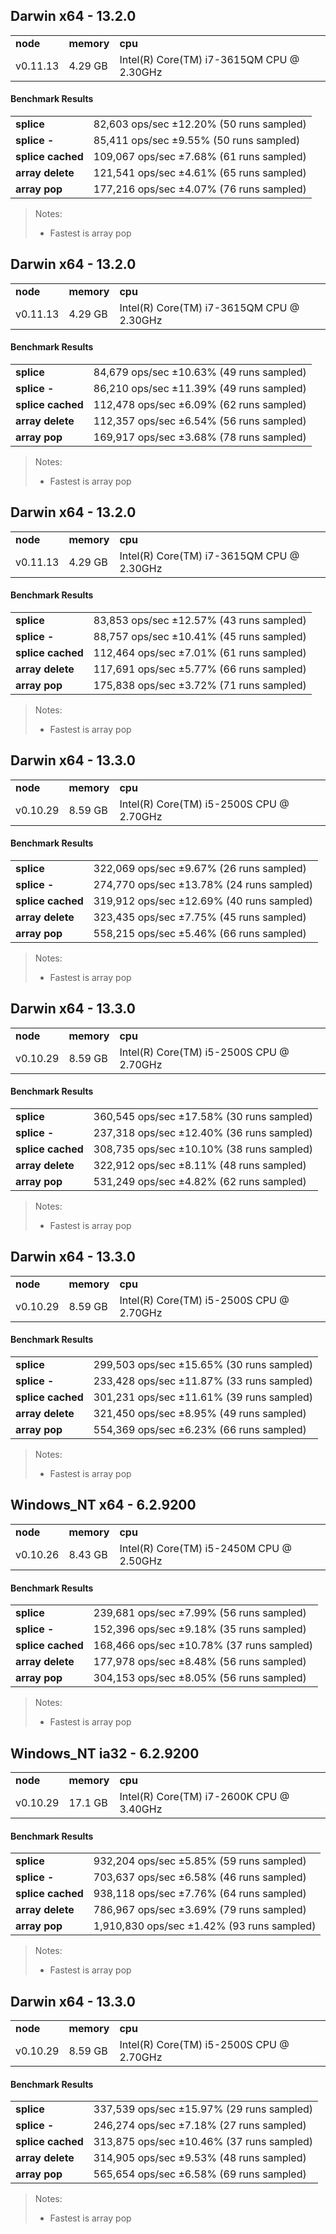 Darwin x64 - 13.2.0
-----

<table><tr><td><b>node</b></td><td><b>memory</b></td><td><b>cpu</b></td></tr><tr><td>v0.11.13</td><td>4.29 GB</td><td>Intel(R) Core(TM) i7-3615QM CPU @ 2.30GHz</td></tr></table>

#### Benchmark Results ####

<table><tr><td><b>splice</b></td><td>82,603 ops/sec ±12.20% (50 runs sampled)
</td></tr><tr><td><b>splice -</b></td><td>85,411 ops/sec ±9.55% (50 runs sampled)
</td></tr><tr><td><b>splice cached</b></td><td>109,067 ops/sec ±7.68% (61 runs sampled)
</td></tr><tr><td><b>array delete</b></td><td>121,541 ops/sec ±4.61% (65 runs sampled)
</td></tr><tr><td><b>array pop</b></td><td>177,216 ops/sec ±4.07% (76 runs sampled)
</td></tr></table>

> Notes:
> - Fastest is array pop


Darwin x64 - 13.2.0
-----

<table><tr><td><b>node</b></td><td><b>memory</b></td><td><b>cpu</b></td></tr><tr><td>v0.11.13</td><td>4.29 GB</td><td>Intel(R) Core(TM) i7-3615QM CPU @ 2.30GHz</td></tr></table>

#### Benchmark Results ####

<table><tr><td><b>splice</b></td><td>84,679 ops/sec ±10.63% (49 runs sampled)
</td></tr><tr><td><b>splice -</b></td><td>86,210 ops/sec ±11.39% (49 runs sampled)
</td></tr><tr><td><b>splice cached</b></td><td>112,478 ops/sec ±6.09% (62 runs sampled)
</td></tr><tr><td><b>array delete</b></td><td>112,357 ops/sec ±6.54% (56 runs sampled)
</td></tr><tr><td><b>array pop</b></td><td>169,917 ops/sec ±3.68% (78 runs sampled)
</td></tr></table>

> Notes:
> - Fastest is array pop


Darwin x64 - 13.2.0
-----

<table><tr><td><b>node</b></td><td><b>memory</b></td><td><b>cpu</b></td></tr><tr><td>v0.11.13</td><td>4.29 GB</td><td>Intel(R) Core(TM) i7-3615QM CPU @ 2.30GHz</td></tr></table>

#### Benchmark Results ####

<table><tr><td><b>splice</b></td><td>83,853 ops/sec ±12.57% (43 runs sampled)
</td></tr><tr><td><b>splice -</b></td><td>88,757 ops/sec ±10.41% (45 runs sampled)
</td></tr><tr><td><b>splice cached</b></td><td>112,464 ops/sec ±7.01% (61 runs sampled)
</td></tr><tr><td><b>array delete</b></td><td>117,691 ops/sec ±5.77% (66 runs sampled)
</td></tr><tr><td><b>array pop</b></td><td>175,838 ops/sec ±3.72% (71 runs sampled)
</td></tr></table>

> Notes:
> - Fastest is array pop


Darwin x64 - 13.3.0
-----

<table><tr><td><b>node</b></td><td><b>memory</b></td><td><b>cpu</b></td></tr><tr><td>v0.10.29</td><td>8.59 GB</td><td>Intel(R) Core(TM) i5-2500S CPU @ 2.70GHz</td></tr></table>

#### Benchmark Results ####

<table><tr><td><b>splice</b></td><td>322,069 ops/sec ±9.67% (26 runs sampled)
</td></tr><tr><td><b>splice -</b></td><td>274,770 ops/sec ±13.78% (24 runs sampled)
</td></tr><tr><td><b>splice cached</b></td><td>319,912 ops/sec ±12.69% (40 runs sampled)
</td></tr><tr><td><b>array delete</b></td><td>323,435 ops/sec ±7.75% (45 runs sampled)
</td></tr><tr><td><b>array pop</b></td><td>558,215 ops/sec ±5.46% (66 runs sampled)
</td></tr></table>

> Notes:
> - Fastest is array pop


Darwin x64 - 13.3.0
-----

<table><tr><td><b>node</b></td><td><b>memory</b></td><td><b>cpu</b></td></tr><tr><td>v0.10.29</td><td>8.59 GB</td><td>Intel(R) Core(TM) i5-2500S CPU @ 2.70GHz</td></tr></table>

#### Benchmark Results ####

<table><tr><td><b>splice</b></td><td>360,545 ops/sec ±17.58% (30 runs sampled)
</td></tr><tr><td><b>splice -</b></td><td>237,318 ops/sec ±12.40% (36 runs sampled)
</td></tr><tr><td><b>splice cached</b></td><td>308,735 ops/sec ±10.10% (38 runs sampled)
</td></tr><tr><td><b>array delete</b></td><td>322,912 ops/sec ±8.11% (48 runs sampled)
</td></tr><tr><td><b>array pop</b></td><td>531,249 ops/sec ±4.82% (62 runs sampled)
</td></tr></table>

> Notes:
> - Fastest is array pop


Darwin x64 - 13.3.0
-----

<table><tr><td><b>node</b></td><td><b>memory</b></td><td><b>cpu</b></td></tr><tr><td>v0.10.29</td><td>8.59 GB</td><td>Intel(R) Core(TM) i5-2500S CPU @ 2.70GHz</td></tr></table>

#### Benchmark Results ####

<table><tr><td><b>splice</b></td><td>299,503 ops/sec ±15.65% (30 runs sampled)
</td></tr><tr><td><b>splice -</b></td><td>233,428 ops/sec ±11.87% (33 runs sampled)
</td></tr><tr><td><b>splice cached</b></td><td>301,231 ops/sec ±11.61% (39 runs sampled)
</td></tr><tr><td><b>array delete</b></td><td>321,450 ops/sec ±8.95% (49 runs sampled)
</td></tr><tr><td><b>array pop</b></td><td>554,369 ops/sec ±6.23% (66 runs sampled)
</td></tr></table>

> Notes:
> - Fastest is array pop


Windows_NT x64 - 6.2.9200
-----

<table><tr><td><b>node</b></td><td><b>memory</b></td><td><b>cpu</b></td></tr><tr><td>v0.10.26</td><td>8.43 GB</td><td>Intel(R) Core(TM) i5-2450M CPU @ 2.50GHz</td></tr></table>

#### Benchmark Results ####

<table><tr><td><b>splice</b></td><td>239,681 ops/sec ±7.99% (56 runs sampled)
</td></tr><tr><td><b>splice -</b></td><td>152,396 ops/sec ±9.18% (35 runs sampled)
</td></tr><tr><td><b>splice cached</b></td><td>168,466 ops/sec ±10.78% (37 runs sampled)
</td></tr><tr><td><b>array delete</b></td><td>177,978 ops/sec ±8.48% (56 runs sampled)
</td></tr><tr><td><b>array pop</b></td><td>304,153 ops/sec ±8.05% (56 runs sampled)
</td></tr></table>

> Notes:
> - Fastest is array pop


Windows_NT ia32 - 6.2.9200
-----

<table><tr><td><b>node</b></td><td><b>memory</b></td><td><b>cpu</b></td></tr><tr><td>v0.10.29</td><td>17.1 GB</td><td>Intel(R) Core(TM) i7-2600K CPU @ 3.40GHz</td></tr></table>

#### Benchmark Results ####

<table><tr><td><b>splice</b></td><td>932,204 ops/sec ±5.85% (59 runs sampled)
</td></tr><tr><td><b>splice -</b></td><td>703,637 ops/sec ±6.58% (46 runs sampled)
</td></tr><tr><td><b>splice cached</b></td><td>938,118 ops/sec ±7.76% (64 runs sampled)
</td></tr><tr><td><b>array delete</b></td><td>786,967 ops/sec ±3.69% (79 runs sampled)
</td></tr><tr><td><b>array pop</b></td><td>1,910,830 ops/sec ±1.42% (93 runs sampled)
</td></tr></table>

> Notes:
> - Fastest is array pop


Darwin x64 - 13.3.0
-----

<table><tr><td><b>node</b></td><td><b>memory</b></td><td><b>cpu</b></td></tr><tr><td>v0.10.29</td><td>8.59 GB</td><td>Intel(R) Core(TM) i5-2500S CPU @ 2.70GHz</td></tr></table>

#### Benchmark Results ####

<table><tr><td><b>splice</b></td><td>337,539 ops/sec ±15.97% (29 runs sampled)
</td></tr><tr><td><b>splice -</b></td><td>246,274 ops/sec ±7.18% (27 runs sampled)
</td></tr><tr><td><b>splice cached</b></td><td>313,875 ops/sec ±10.46% (37 runs sampled)
</td></tr><tr><td><b>array delete</b></td><td>314,905 ops/sec ±9.53% (48 runs sampled)
</td></tr><tr><td><b>array pop</b></td><td>565,654 ops/sec ±6.58% (69 runs sampled)
</td></tr></table>

> Notes:
> - Fastest is array pop


